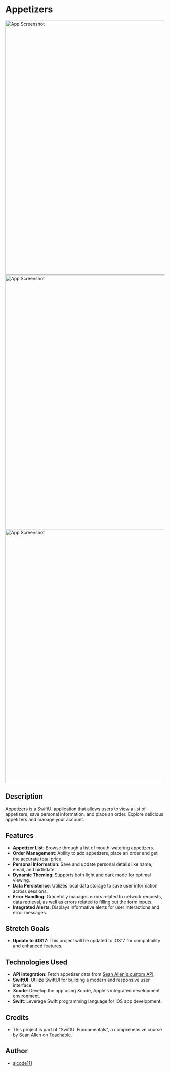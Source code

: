 # Appetizers

<img src="project-screenshots.jpg" alt="App Screenshot" width="800">
<img src="project-code-screenshot-1.jpg" alt="App Screenshot" width="800">
<img src="project-code-screenshot-2.jpg" alt="App Screenshot" width="800">

## Description

Appetizers is a SwiftUI application that allows users to view a list of appetizers, save personal information, and place an order. Explore delicious appetizers and manage your account.

## Features

- **Appetizer List**: Browse through a list of mouth-watering appetizers.
- **Order Management**: Ability to add appetizers, place an order and get the accurate total price.
- **Personal Information**: Save and update personal details like name, email, and birthdate.
- **Dynamic Theming**: Supports both light and dark mode for optimal viewing.
- **Data Persistence**: Utilizes local data storage to save user information across sessions.
- **Error Handling**: Gracefully manages errors related to network requests, data retrieval, as well as errors related to filling out the form inputs.
- **Integrated Alerts**: Displays informative alerts for user interactions and error messages.

## Stretch Goals

- **Update to iOS17**: This project will be updated to iOS17 for compatibility and enhanced features.

## Technologies Used

- **API Integration**: Fetch appetizer data from [Sean Allen's custom API](https://seanallen-course-backend.herokuapp.com/swiftui-fundamentals/).
- **SwiftUI**: Utilize SwiftUI for building a modern and responsive user interface.
- **Xcode**: Develop the app using Xcode, Apple's integrated development environment.
- **Swift**: Leverage Swift programming language for iOS app development.

## Credits

- This project is part of "SwiftUI Fundamentals", a comprehensive course by Sean Allen on [Teachable](https://seanallen.teachable.com/courses/enrolled/1178002).

## Author

- [alcode111](https://github.com/alcode111)
